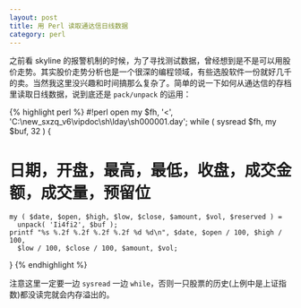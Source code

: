 ```yaml
---
layout: post
title: 用 Perl 读取通达信日线数据
category: perl
---
```


之前看 skyline 的报警机制的时候，为了寻找测试数据，曾经想到是不是可以用股价走势。其实股价走势分析也是一个很深的编程领域，有些选股软件一份就好几千的卖。当然我这里没兴趣和时间搞那么复杂了。简单的说一下如何从通达信的存档里读取日线数据，说到底还是 `pack/unpack` 的运用：

{% highlight perl %}
#!perl
open my $fh, '<', 'C:\new_sxzq_v6\vipdoc\sh\lday\sh000001.day';
while ( sysread $fh, my $buf, 32 ) {
# 日期，开盘，最高，最低，收盘，成交金额，成交量，预留位
    my ( $date, $open, $high, $low, $close, $amount, $vol, $reserved ) =
      unpack( 'Ii4fi2', $buf );
    printf "%s %.2f %.2f %.2f %.2f %d %d\n", $date, $open / 100, $high / 100,
      $low / 100, $close / 100, $amount, $vol;
}
{% endhighlight %}

注意这里一定要一边 `sysread` 一边 `while`，否则一只股票的历史(上例中是上证指数)都没读完就会内存溢出的。
